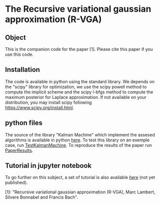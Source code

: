 # The Recursive variational gaussian approximation (R-VGA)

## Object

This is the companion code for the paper \[1\]. Please cite this paper if you use this code.  

## Installation
The code is available in python using the standard library. We depends on the "scipy" library for optimization, we use the scipy powell method to compute the implicit scheme and the scipy l-bfgs method to compute the maximum posterior for Laplace approximation. If not available on your distribution, you may install scipy following https://www.scipy.org/install.html.

## python files
The source of the library "Kalman Machine" which implement the assesed algorithms is available in python [here][0]. To test this library on an exemple case, run [TestKalmanMachine][1]. To reproduce the results of the paper run [PaperResults][2]. 

## Tutorial in jupyter notebook
To go further on this subject, a set of tutorial is also available [here][3] (not yet published). 

[0]: ./KalmanMachine
[1]: ./TestKalmanMachine.py
[2]: ./PaperResults.py
[3]: ./Tutorial/README.md

\[1\]: "Recursive variational gaussian approximation (R-VGA), Marc Lambert, Silvere Bonnabel and Francis Bach". 
